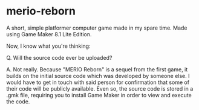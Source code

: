 # merio-reborn
A short, simple platformer computer game made in my spare time. Made using Game Maker 8.1 Lite Edition.

Now, I know what you're thinking:

Q. Will the source code ever be uploaded?

A. Not really.
   Because "MERIO Reborn" is a sequel from the first game, it builds on the initial source code which was developed by someone else.
   I would have to get in touch with said person for confirmation that some of their code will be publicly available.
   Even so, the source code is stored in a .gmk file, requiring you to install Game Maker in order to view and execute the code.
